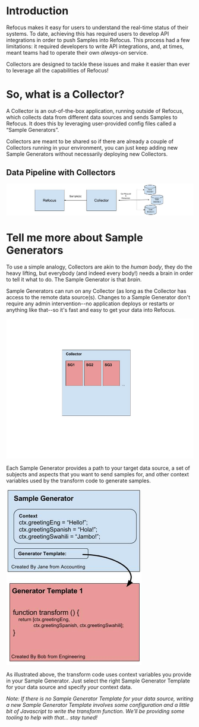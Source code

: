 # Introduction

Refocus makes it easy for users to understand the real-time status of their systems. To date, achieving this has required users to develop API integrations in order to push Samples into Refocus. This process had a few limitations: it required developers to write API integrations, and, at times, meant teams had to operate their own *always-on* service.

Collectors are designed to tackle these issues and make it easier than ever to leverage all the capabilities of Refocus!

# So, what is a Collector? 

A Collector is an out-of-the-box application, running outside of Refocus, which collects data from different data sources and sends Samples to Refocus. It does this by leveraging user-provided config files called a “Sample Generators”.

Collectors are meant to be shared so if there are already a couple of Collectors running in your environment, you can just keep adding new Sample Generators without necessarily deploying new Collectors.

## Data Pipeline with Collectors

![Collector using SG Diagram](../assets/CollectorDataflow.jpg)

# Tell me more about Sample Generators

To use a simple analogy, Collectors are akin to the *human* *body*, they do the heavy lifting, but everybody (and indeed every body!) needs a brain in order to tell it what to do. The Sample Generator is that *brain*. 

Sample Generators can run on any Collector (as long as the Collector has access to the remote data source(s). Changes to a Sample Generator don't require any admin intervention--no application deploys or restarts or anything like that--so it's fast and easy to get your data into Refocus.

![Collector using SG Diagram](../assets/CollectorSGDiagram.jpg)

Each Sample Generator provides a path to your target data source, a set of subjects and aspects that you want to send samples for, and other context variables used by the transform code to generate samples.

![Collector using SG Diagram](../assets/SGDiagram.jpg)

As illustrated above, the transform code uses context variables you provide in your Sample Generator. Just select the right Sample Generator Template for your data source and specify *your* context data. 

*Note: If there is no Sample Generator Template for your data source, writing a new Sample Generator Template involves some configuration and a little bit of Javascript to write the transform function. We'll be providing some tooling to help with that... stay tuned!*
